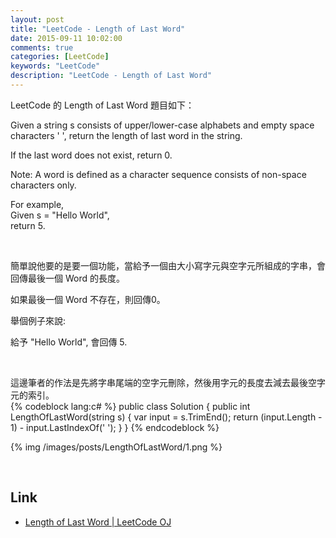 ```yaml
---
layout: post
title: "LeetCode - Length of Last Word"
date: 2015-09-11 10:02:00
comments: true
categories: [LeetCode]
keywords: "LeetCode"
description: "LeetCode - Length of Last Word"
---
```


LeetCode 的 Length of Last Word 題目如下：  

Given a string s consists of upper/lower-case alphabets and empty space characters ' ', return the length of last word in the string.  

If the last word does not exist, return 0.  

Note: A word is defined as a character sequence consists of non-space characters only.  

For example,   
Given s = "Hello World",  
return 5.  

<!-- MORE -->

<br/>

簡單說他要的是要一個功能，當給予一個由大小寫字元與空字元所組成的字串，會回傳最後一個 Word 的長度。  

如果最後一個 Word 不存在，則回傳0。  

舉個例子來說:  

給予 "Hello World", 會回傳 5.  

<br/>

這邊筆者的作法是先將字串尾端的空字元刪除，然後用字元的長度去減去最後空字元的索引。  
{% codeblock lang:c# %}
public class Solution {
    public int LengthOfLastWord(string s) {
        var input = s.TrimEnd();
        return (input.Length - 1) - input.LastIndexOf(' ');
    }
}
{% endcodeblock %}

{% img /images/posts/LengthOfLastWord/1.png %}

<br/>

Link
----
* [Length of Last Word | LeetCode OJ](https://leetcode.com/problems/length-of-last-word/)
